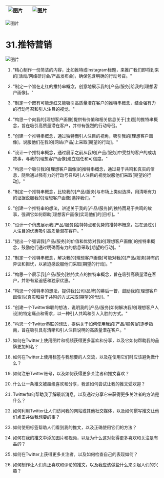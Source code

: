 | ![图片](d2d_images/chapter_title_corner_decoration_left.png) |  | ![图片](d2d_images/chapter_title_corner_decoration_right.png) |
| --- | --- | --- |

![图片](d2d_images/chapter_title_above.png)

# 31.推特营销

![图片](d2d_images/chapter_title_below.png)

1.  "精心制作一份简洁的内容，比如推特或Instagram标题，来推广我们即将到来的[活动/网络研讨会/产品发布会]，确保包含明确的行动号召。"

1.  "制定一个旨在走红的推特串概念，创意地展示我的[产品/服务]给我的[理想客户画像]。"

1.  "制定一个既有可能走红又能吸引高质量潜在客户的推特串概念，结合强有力的行动号召和引人注目的视觉。"

1.  "构思一个向我的[理想客户画像]提供有价值和相关信息关于[主题]的推特串概念，旨在吸引高质量潜在客户，并带有强烈的行动号召。"

1.  "创建一个推特串概念，通过独特而引人注目的视角，吸引我的[理想客户画像]，说服他们在我的[网站/产品]上采取[期望的行动]。"

1.  "设计一个推特串概念，通过展示之前从我的[产品/服务]中受益的客户的成功故事，与我的[理想客户画像]建立信任和可信度。"

1.  "构思一个吸引我的[理想客户画像]的推特串概念，通过易于共鸣和真实的信息，随后通过强有力的行动号召和引人注目的视觉说服他们采取[期望的行动]。"

1.  "制定一个推特串概念，比较我的[产品/服务]与市场上类似选择，用清晰有力的证据说服我的[理想客户画像]选择我们。"

1.  "创建一个推特串的想法，讲述关于我的[产品/服务]的独特而易于共鸣的故事，强调它如何帮助[理想客户画像]实现他们的[目标]。"

1.  "设计一个俏皮展示我[产品/服务]独特特点和优势的推特串概念，旨在通过引人注目的优惠吸引高质量潜在客户。"

1.  "提出一个强调我[产品/服务]的价值和优势对我的[理想客户画像]的推特串概念，鼓励他们通过明确而有力的信息采取[期望的行动]。"

1.  "制定一个推特串概念，解决我的[理想客户画像]可能对我的[产品/服务]持有的异议和担忧，以紧迫感说服他们采取[期望的行动]。"

1.  "构思一个展示我[产品/服务]独特卖点的推特串概念，旨在吸引高质量潜在客户，并带有紧迫感和独家优惠。"

1.  "构思一个推特串的想法，提供我[公司/品牌]的幕后一瞥，鼓励我的[理想客户画像]以真实和易于共鸣的方式采取[期望的行动]。"

1.  "创建一个Twitter串联的想法，说明我的[产品/服务]如何解决我的[理想客户人设]的特定痛点和需求，以一种引人共鸣和引人入胜的方式。"

1.  "构思一个Twitter串联的想法，提供关于如何使用我的[产品/服务]的逐步指南，旨在吸引具有清晰和引人注目说明的高质量潜在客户。"

1.  如何在Twitter上使用图片和视频获得更多喜欢和分享，以及它如何帮助我的品牌更加知名？

1.  如何在Twitter上使用标签与我想要的人交流，以及在使用它们时应该避免做什么？

1.  如何注册Twitter账号，以及如何获得更多关注者和推文喜欢？

1.  什么让一条推文被超级喜欢和分享，我该如何尝试让我的推文受欢迎？

1.  Twitter如何帮助我了解最新消息，以及通过分享它来获得更多关注者的方法是什么？

1.  如何利用Twitter让人们访问我的网站或其他社交媒体，以及如何撰写推文让他们点击并做我想要的事？

1.  如何使用标签帮助人们看到我的推文，以及正确使用它们的方法？

1.  如何在我的推文中添加图片和视频，以及为什么这对获得更多喜欢和关注是有益的？

1.  如何在Twitter上获得更多关注者，以及如何检查自己的表现如何？

1.  如何制作让人们真正喜欢和评论的推文，以及我应该做些什么来引起人们的兴趣？
